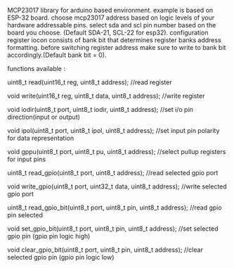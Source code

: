   MCP23017 library for arduino based environment.
  example is based on ESP-32 board.
  choose mcp23017 address based on logic levels of your hardware addressable pins.
  select sda and scl pin number based on the board you choose. (Default SDA-21, SCL-22 for esp32).
  configuration register iocon consists of bank bit that determines register banks address formatting. 
  before switching register address make sure to write to bank bit accordingly.(Default bank bit = 0).
  
  functions available : 
  
  uint8_t read(uint16_t reg, uint8_t address);             //read register
  
  void write(uint16_t reg, uint8_t data, uint8_t address);      //write register
  
  void iodir(uint8_t port, uint8_t iodir, uint8_t address);     //set i/o pin direction(input or output)
  
  void ipol(uint8_t port, uint8_t ipol, uint8_t address);       //set input pin polarity for data representation 
  
  void gppu(uint8_t port, uint8_t pu, uint8_t address);         //select pullup registers for input pins 
  
  uint8_t  read_gpio(uint8_t port, uint8_t address);            //read selected gpio port 
  
  void write_gpio(uint8_t port, uint32_t data, uint8_t address);    //write selected gpio port
  
  uint8_t read_gpio_bit(uint8_t port, uint8_t pin, uint8_t address);   //read gpio pin selected
  
  void set_gpio_bit(uint8_t port, uint8_t pin, uint8_t address);       //set selected gpio pin (gpio pin logic high)
  
  void clear_gpio_bit(uint8_t port, uint8_t pin, uint8_t address);     //clear selected gpio pin (gpio pin logic low)
